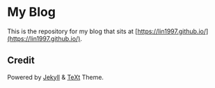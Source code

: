 # My Blog

This is the repository for my blog that sits at [https://lin1997.github.io/](https://lin1997.github.io/).

## Credit

Powered by [Jekyll](http://jekyllrb.com/) & [TeXt](https://github.com/kitian616/jekyll-TeXt-theme) Theme.
